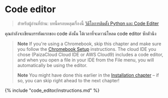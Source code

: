 # Code editor

> สำหรับผู้อ่านที่บ้าน: บทนี้ครอบคลุมเรื่องนี้ [วิดีโอการติดตั้ง Python และ Code Editer](https://www.youtube.com/watch?v=pVTaqzKZCdA&t=4m43s)

คุณกำลังจะเขียนบรรทัดแรกของ code ดังนั้น ได้เวลาที่จะดาวน์โหลด code editor ซักตัวนึง

> **Note** If you're using a Chromebook, skip this chapter and make sure you follow the [Chromebook Setup](../chromebook_setup/README.md) instructions. The cloud IDE you chose (PaizaCloud Cloud IDE or AWS Cloud9) includes a code editor, and when you open a file in your IDE from the File menu, you will automatically be using the editor.
> 
> **Note** You might have done this earlier in the [Installation chapter](../installation/README.md) – if so, you can skip right ahead to the next chapter!

{% include "code_editor/instructions.md" %}